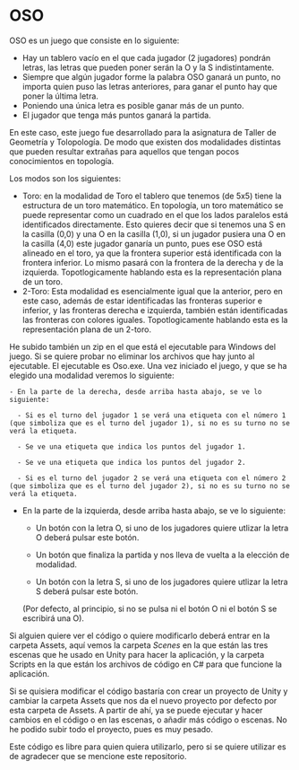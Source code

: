 # OSO

OSO es un juego que consiste en lo siguiente:
  - Hay un tablero vacío en el que cada jugador (2 jugadores) pondrán letras, las letras que pueden poner serán la O y la S indistintamente.
  - Siempre que algún jugador forme la palabra OSO ganará un punto, no importa quien puso las letras anteriores, para ganar el punto hay que poner la última letra.
  - Poniendo una única letra es posible ganar más de un punto.
  - El jugador que tenga más puntos ganará la partida.
  
 En este caso, este juego fue desarrollado para la asignatura de Taller de Geometría y Tolopología. De modo que existen dos modalidades distintas que pueden resultar extrañas para aquellos que tengan pocos conocimientos en topología.
 
 Los modos son los siguientes:
  - Toro: en la modalidad de Toro el tablero que tenemos (de 5x5) tiene la estructura de un toro matemático. En topología, un toro matemático se puede representar como un cuadrado en el que los lados paralelos está identificados directamente. 
  Esto quieres decir que si tenemos una S en la casilla (0,0) y una O en la casilla (1,0), si un jugador pusiera una O en la casilla (4,0) este jugador ganaría un punto, pues ese OSO está alineado en el toro, ya que la frontera superior está identificada con la frontera inferior. Lo mismo pasará con la frontera de la derecha y de la izquierda.
  Topotlogicamente hablando esta es la representación plana de un toro.
  - 2-Toro: Esta modalidad es esencialmente igual que la anterior, pero en este caso, además de estar identificadas las fronteras superior e inferior, y las fronteras derecha e izquierda, también están identificadas las fronteras con colores iguales. 
  Topotlogicamente hablando esta es la representación plana de un 2-toro.
  
  He subido también un zip en el que está el ejecutable para Windows del juego. Si se quiere probar no eliminar los archivos que hay junto al ejecutable. El ejecutable es Oso.exe.
  Una vez iniciado el juego, y que se ha elegido una modalidad veremos lo siguiente:
  
    - En la parte de la derecha, desde arriba hasta abajo, se ve lo siguiente:
    
      - Si es el turno del jugador 1 se verá una etiqueta con el número 1 (que simboliza que es el turno del jugador 1), si no es su turno no se verá la etiqueta.
      
      - Se ve una etiqueta que indica los puntos del jugador 1.
      
      - Se ve una etiqueta que indica los puntos del jugador 2.
      
      - Si es el turno del jugador 2 se verá una etiqueta con el número 2 (que simboliza que es el turno del jugador 2), si no es su turno no se verá la etiqueta.
      
  - En la parte de la izquierda, desde arriba hasta abajo, se ve lo siguiente:
  
    - Un botón con la letra O, si uno de los jugadores quiere utlizar la letra O deberá pulsar este botón.
    
    - Un botón que finaliza la partida y nos lleva de vuelta a la elección de modalidad.
    
    - Un botón con la letra S, si uno de los jugadores quiere utlizar la letra S deberá pulsar este botón.
    
    (Por defecto, al principio, si no se pulsa ni el botón O ni el botón S se escribirá una O).
  
  Si alguien quiere ver el código o quiere modificarlo deberá entrar en la carpeta Assets, aquí vemos la carpeta _Scenes_ en la que están las tres escenas que he usado en Unity para hacer la aplicación, y la carpeta Scripts en la que están los archivos de código en C# para que funcione la aplicación.
  
Si se quisiera modificar el código bastaría con crear un proyecto de Unity y cambiar la carpeta Assets que nos da el nuevo proyecto por defecto por esta carpeta de Assets. A partir de ahí, ya se puede ejecutar y hacer cambios en el código o en las escenas, o añadir más código o escenas. No he podido subir todo el proyecto, pues es muy pesado.
  
  
  Este código es libre para quien quiera utilizarlo, pero si se quiere utilizar es de agradecer que se mencione este repositorio.
